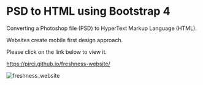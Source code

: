 # PSD to HTML using Bootstrap 4 

Converting a Photoshop file (PSD) to HyperText Markup Language (HTML).

Websites create mobile first design approach.



Please click on the link below to view it.
 
https://pirci.github.io/freshness-website/

![freshness_website](https://user-images.githubusercontent.com/43238947/114980296-89d54e80-9e8c-11eb-8777-2f34ae3a96bc.png)
